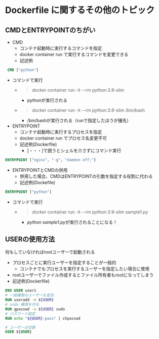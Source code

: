 # Dockerfile に関するその他のトピック

## CMDとENTRYPOINTのちがい

- CMD
  - コンテナ起動時に実行するコマンドを指定
  - docker container run で実行するコマンドを変更できる
  - 記述例

```Dockerfile
 CMD ["python"]
```

- コマンドで実行
  - > docker container run -it --rm python:3.9-slim
    - pythonが実行される
  - > docker container run -it --rm python:3.9-slim /bin/bash
    - /bin/bashが実行される（runで指定したほうが優先）
- ENTRYPOINT
  - コンテナ起動時に実行するプロセスを指定
  - docker container run でプロセス名変更不可
  - 記述例(Dockerfile)
    - [・・・]で囲うとシェルを介さずにコマンド実行

```Dockerfile
ENTRYPOINT ["nginx", "-g", "daemon off;"]
```

- ENTRYPOINTとCMDの併用
  - 併用した場合、CMDはENTRYPOINTの引数を指定する役割に代わる
  - 記述例(Dockefile)

```Dockerfile
ENTRYPOINT ["python"]
```

- コマンドで実行
  - >docker container run -it --rm python:3.9-slim sample1.py
    - *python sample1.py*が実行されることになる！

## USERの使用方法

何もしていなければrootユーザーで起動される

- プロセスごとに実行ユーザーを指定することが一般的
  - コンテナでもプロセスを実行するユーザーを指定したい場合に使用
- rootユーザーでファイル作成するとファイル所有者もrootになってしまう
- 記述例(Dockerfile)

```Dockerfile
ENV USER user1
# 一般権限のユーザーを追加
RUN useradd -m ${USER}
# sudo 権限を付与
RUN gpasswd -a ${USER} sudo
# パスワード設定
RUN echo "${USER}:pass" | chpasswd

# ユーザーの切替
USER ${USER}
```
